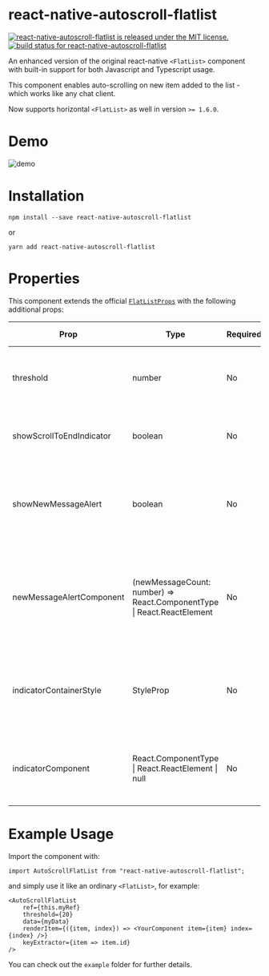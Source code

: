 # react-native-autoscroll-flatlist

[![react-native-autoscroll-flatlist is released under the MIT license.](https://img.shields.io/badge/license-MIT-blue.svg)](https://github.com/RageBill/react-native-autoscroll-flatlist/blob/master/LICENSE)
[![build status for react-native-autoscroll-flatlist](https://travis-ci.org/RageBill/react-native-autoscroll-flatlist.svg?branch=master)](https://travis-ci.org/RageBill/react-native-autoscroll-flatlist)

An enhanced version of the original react-native `<FlatList>` component with built-in support for both Javascript and Typescript usage.

This component enables auto-scrolling on new item added to the list - which works like any chat client.

Now supports horizontal `<FlatList>` as well in version `>= 1.6.0`.

# Demo

![demo](https://github.com/RageBill/react-native-autoscroll-flatlist/blob/master/demo.gif?raw=true)

# Installation

```
npm install --save react-native-autoscroll-flatlist
```

or

```
yarn add react-native-autoscroll-flatlist
```

# Properties

This component extends the official [`FlatListProps`](https://facebook.github.io/react-native/docs/flatlist) with the following additional props:

| Prop                     | Type                                                                            | Required | Default value | Description                                                                       |
| ------------------------ | ------------------------------------------------------------------------------- | -------- | ------------- | --------------------------------------------------------------------------------- |
| threshold                | number                                                                          | No       | 0             | Distance from end of list to enable auto-scrolling.                               |
| showScrollToEndIndicator | boolean                                                                         | No       | true          | Whether to show an indicator to scroll to end.                                    |
| showNewMessageAlert      | boolean                                                                         | No       | true          | Whether to show new message alert when auto-scrolling is temporarily disabled.    |
| newMessageAlertComponent | (newMessageCount: number) => React.ComponentType<any> &#124; React.ReactElement | No       | true          | The component that indicates number of new messages. Best with position absolute. |
| indicatorContainerStyle  | StyleProp<ViewStyle>                                                            | No       | see code      | The style for container of the indicator. Best with position absolute.            |
| indicatorComponent       | React.ComponentType<any> &#124; React.ReactElement &#124; null                  | No       | see code      | The indicator itself. There is a default provided. See code for details.          |

# Example Usage

Import the component with:

```
import AutoScrollFlatList from "react-native-autoscroll-flatlist";
```

and simply use it like an ordinary `<FlatList>`, for example:

```
<AutoScrollFlatList
    ref={this.myRef}
    threshold={20}
    data={myData}
    renderItem={({item, index}) => <YourComponent item={item} index={index} />}
    keyExtractor={item => item.id}
/>
```

You can check out the `example` folder for further details.
